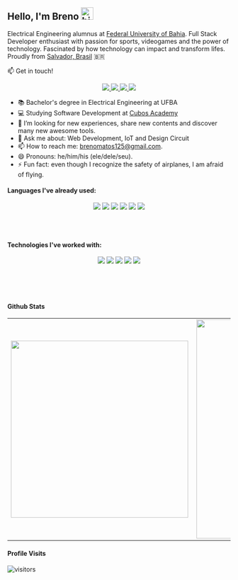 ## Hello, I'm Breno <img src="https://user-images.githubusercontent.com/1303154/88677602-1635ba80-d120-11ea-84d8-d263ba5fc3c0.gif" width="28px" alt="hi">

Electrical Engineering alumnus at [ Federal University of Bahia](https://en.wikipedia.org/wiki/Federal_University_of_Bahia). Full Stack Developer enthusiast with passion for sports, videogames and the power of technology. Fascinated by how technology can impact and transform lifes. Proudly from [Salvador, Brasil](https://url.gratis/zc4LE9) :brazil:

:mailbox: Get in touch!

<p align="center">
<a
    href="https://t.me/brenuamin"  
    alt="Telegram"
    target="blank"
  >
    <img src="https://img.shields.io/badge/Telegram-2CA5E0?style=for-the-badge&logo=telegram&logoColor=white" />
  </a>
<a
    href="mailto:brenomatos125@gmail.com"  
    alt="Gmail"
    target="blank"
  >
    <img src="https://img.shields.io/badge/Gmail-D14836?style=for-the-badge&logo=gmail&logoColor=white" />
  </a>
  <a
    href="https://www.linkedin.com/in/breno-amin-a2b027127/" 
    alt="LinkedIn"
    target="blank"
  >
    <img src="https://img.shields.io/badge/LinkedIn-0077B5?style=for-the-badge&logo=linkedin&logoColor=white" />
  </a>
  <a
    href="https://github.com/brenoamin"
    alt="GitHub"
    target="blank"
  >
    <img src="https://img.shields.io/badge/GitHub-100000?style=for-the-badge&logo=github&logoColor=white" />
  </a>
</p>

<!-- TODO: Add last video link -->
- 📚 Bachelor's degree in Electrical Engineering at UFBA
- :computer: Studying Software Development at [Cubos Academy](https://cubos.academy/)
- 🤔 I’m looking for new experiences, share new contents and discover many new awesome tools.
- 💬 Ask me about: Web Development, IoT and Design Circuit
- 📫 How to reach me: brenomatos125@gmail.com.
- 😄 Pronouns: he/him/his (ele/dele/seu).
- ⚡ Fun fact: even though I recognize the safety of airplanes, I am afraid of flying.

#### Languages I've already used:
<p align="center">
<a>
    <img src="https://img.shields.io/badge/C-00599C?style=for-the-badge&logo=c&logoColor=white"/>
  </a>
<a>
    <img src="https://img.shields.io/badge/C%2B%2B-00599C?style=for-the-badge&logo=c%2B%2B&logoColor=whit" />
  </a>
  <a>
    <img src="https://img.shields.io/badge/Python-FFD43B?style=for-the-badge&logo=python&logoColor=darkgreen" />
  </a>
  <a>
    <img src="https://img.shields.io/badge/JavaScript-F7DF1E?style=for-the-badge&logo=javascript&logoColor=black" />
  </a>
  <a>
    <img src="https://img.shields.io/badge/HTML5-E34F26?style=for-the-badge&logo=html5&logoColor=white" />
  </a>
  <a>
    <img src="https://img.shields.io/badge/CSS3-1572B6?style=for-the-badge&logo=css3&logoColor=white" />
  </a>

</p>
<br>
<br>

#### Technologies I've worked with:

<p align="center">
  <a>
    <img src="https://img.shields.io/badge/GitHub-100000?style=for-the-badge&logo=github&logoColor=white"/>
  </a>
  <a>
    <img src="https://img.shields.io/badge/Git-F05032?style=for-the-badge&logo=git&logoColor=white"/>
  </a>
  
  <a>
    <img src="https://img.shields.io/badge/Linux_Mint-87CF3E?style=for-the-badge&logo=linux-mint&logoColor=white" />
  </a>
  <a>
    <img src="https://img.shields.io/badge/Arduino-00979D?style=for-the-badge&logo=arduino&logoColor=white" />
  </a>
   <a>
    <img src="https://img.shields.io/badge/Node.js-339933?style=for-the-badge&logo=nodedotjs&logoColor=white" />
  </a>
</p>

<br />
<br />

<br >

#### Github Stats

<center>
  <table>
    <tr>
       <td><img width="400px" align="left" src ="https://github-readme-stats.vercel.app/api/top-langs/?username=brenoamin&layout=compact&hide_border=true&theme=darcula&bg_color=00000000&langs_count=6&hide=jupyter%20notebook,tex,css,php,css,html"></td>
        <td><img width="495px" align="left" src="https://github-readme-stats.vercel.app/api?username=brenoamin&theme=buefy"></td>
    </tr>   
  </table>
</center>  

#### Profile Visits 

![visitors](https://visitor-badge.glitch.me/badge?page_id=brenoamin.brenoamin)



